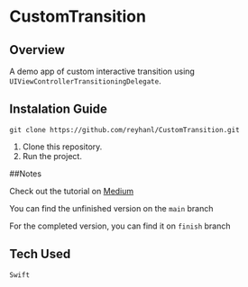 # CustomTransition

## Overview
A demo app of custom interactive transition using `UIViewControllerTransitioningDelegate`.

## Instalation Guide
```
git clone https://github.com/reyhanl/CustomTransition.git
```
1. Clone this repository.
2. Run the project.

##Notes

Check out the tutorial on [Medium](https://medium.com/@reyhannnmuhammad9/custom-transition-using-uiviewcontrollertransitioningdelegate-swift-4b921d52f65a) 

You can find the unfinished version on the `main` branch

For the completed version, you can find it on `finish` branch

## Tech Used
`Swift`
